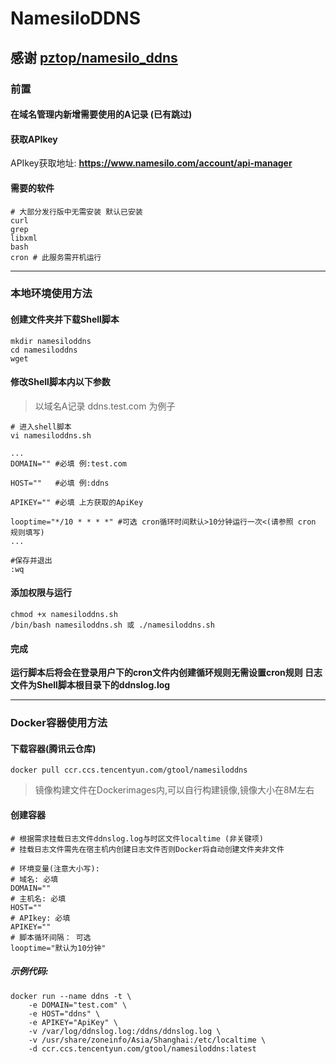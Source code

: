 # NamesiloDDNS

## 感谢 [pztop/namesilo_ddns](https://github.com/pztop/namesilo_ddns)

### 前置
#### 在域名管理内新增需要使用的A记录 (已有跳过)
#### 获取APIkey
APIkey获取地址: **https://www.namesilo.com/account/api-manager**

#### 需要的软件
```
# 大部分发行版中无需安装 默认已安装
curl
grep
libxml
bash
cron # 此服务需开机运行
```

---

### 本地环境使用方法
#### 创建文件夹并下载Shell脚本
```
mkdir namesiloddns
cd namesiloddns
wget 
```

#### 修改Shell脚本内以下参数
>以域名A记录 ddns.test.com 为例子

```
# 进入shell脚本
vi namesiloddns.sh

...
DOMAIN="" #必填 例:test.com

HOST=""   #必填 例:ddns

APIKEY="" #必填 上方获取的ApiKey

looptime="*/10 * * * *" #可选 cron循环时间默认>10分钟运行一次<(请参照 cron 规则填写)
...

#保存并退出
:wq
```

#### 添加权限与运行
```
chmod +x namesiloddns.sh
/bin/bash namesiloddns.sh 或 ./namesiloddns.sh
```
#### 完成
**运行脚本后将会在登录用户下的cron文件内创建循环规则无需设置cron规则
日志文件为Shell脚本根目录下的ddnslog.log**

---

### Docker容器使用方法
#### 下载容器(腾讯云仓库)
```
docker pull ccr.ccs.tencentyun.com/gtool/namesiloddns
```
>镜像构建文件在Dockerimages内,可以自行构建镜像,镜像大小在8M左右


#### 创建容器
```
# 根据需求挂载日志文件ddnslog.log与时区文件localtime (非关键项)
# 挂载日志文件需先在宿主机内创建日志文件否则Docker将自动创建文件夹非文件

# 环境变量(注意大小写):
# 域名: 必填
DOMAIN=""
# 主机名: 必填
HOST=""
# APIkey: 必填
APIKEY=""
# 脚本循环间隔： 可选
looptime="默认为10分钟"
```
##### 示例代码:
```
docker run --name ddns -t \
    -e DOMAIN="test.com" \
    -e HOST="ddns" \
    -e APIKEY="ApiKey" \
    -v /var/log/ddnslog.log:/ddns/ddnslog.log \
    -v /usr/share/zoneinfo/Asia/Shanghai:/etc/localtime \
    -d ccr.ccs.tencentyun.com/gtool/namesiloddns:latest
```
